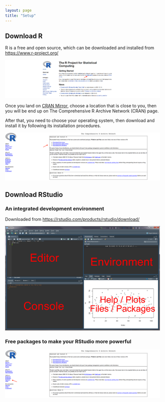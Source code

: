 ```yaml
---
layout: page
title: "Setup"
---
```



## Download R
R is a free and open source, which can be downloaded and installed from https://www.r-project.org/

![Screenshot of main code listing](/fig/howto-use-R-for-dataanalysis-1.png)


Once you land on [CRAN Mirror](https://mirror.rcg.sfu.ca/mirror/CRAN/), choose a location that is close to you, then you will be end up on The Comprehensive R Archive Network (CRAN) page. 

After that, you need to choose your operating system, then download and install it by following its installation procedures.

![Screenshot of main code listing](/fig/howto-use-R-for-dataanalysis-2.png)


## Download RStudio
### An integrated development environment 

Downloaded from https://rstudio.com/products/rstudio/download/

![Screenshot of main code listing](/fig/howto-use-R-for-dataanalysis-4.png)

### Free packages to make your RStudio more powerful
![Screenshot of main code listing](/fig/howto-use-R-for-dataanalysis-3.png)
